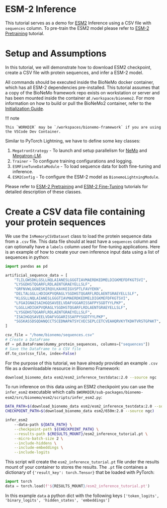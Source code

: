 # ESM-2 Inference

This tutorial serves as a demo for [ESM2](https://www.science.org/doi/abs/10.1126/science.ade2574) Inference using a CSV file with `sequences` column. To pre-train the ESM2 model please refer to [ESM-2 Pretraining](./pretrain.md) tutorial.

# Setup and Assumptions

In this tutorial, we will demonstrate how to download ESM2 checkpoint, create a CSV file with protein sequences, and infer a ESM-2 model.

All commands should be executed inside the BioNeMo docker container, which has all ESM-2 dependencies pre-installed. This tutorial assumes that a copy of the BioNeMo framework repo exists on workstation or server and has been mounted inside the container at `/workspace/bionemo2`. For more information on how to build or pull the BioNeMo2 container, refer to the [Initialization Guide](../../getting-started/initialization-guide.md).

!!! note

    This `WORKDIR` may be `/workspaces/bionemo-framework` if you are using the VSCode Dev Container.

Similar to PyTorch Lightning, we have to define some key classes:

1. `MegatronStrategy` - To launch and setup parallelism for [NeMo](https://github.com/NVIDIA/NeMo/tree/main) and [Megatron-LM](https://github.com/NVIDIA/Megatron-LM).
2. `Trainer` - To configure training configurations and logging.
3. `ESMFineTuneDataModule` - To load sequence data for both fine-tuning and inference.
4. `ESM2Config` - To configure the ESM-2 model as `BionemoLightningModule`.

Please refer to [ESM-2 Pretraining](./pretrain.md) and [ESM-2 Fine-Tuning](./finetune.md) tutorials for detailed description of these classes.

# Create a CSV data file containing your protein sequences

We use the `InMemoryCSVDataset` class to load the protein sequence data from a `.csv` file. This data file should at least have a `sequences` column and can optionally have a `labels` column used for fine-tuning applications. Here is an example of how to create your own inference input data using a list of sequences in python:

```python
import pandas as pd

artificial_sequence_data = [
    "TLILGWSDKLGSLLNQLAIANESLGGGTIAVMAERDKEDMELDIGKMEFDFKGTSVI",
    "LYSGDHSTQGARFLRDLAENTGRAEYELLSLF",
    "GRFNVWLGGNESKIRQVLKAVKEIGVSPTLFAVYEKN",
    "DELTALGGLLHDIGKPVQRAGLYSGDHSTQGARFLRDLAENTGRAEYELLSLF",
    "KLGSLLNQLAIANESLGGGTIAVMAERDKEDMELDIGKMEFDFKGTSVI",
    "LFGAIGNAISAIHGQSAVEELVDAFVGGARISSAFPYSGDTYYLPKP",
    "LGGLLHDIGKPVQRAGLYSGDHSTQGARFLRDLAENTGRAEYELLSLF",
    "LYSGDHSTQGARFLRDLAENTGRAEYELLSLF",
    "ISAIHGQSAVEELVDAFVGGARISSAFPYSGDTYYLPKP",
    "SGSKASSDSQDANQCCTSCEDNAPATSYCVECSEPLCETCVEAHQRVKYTKDHTVRSTGPAKT",
]

csv_file = "/home/bionemo/sequences.csv"
# Create a DataFrame
df = pd.DataFrame(dummy_protein_sequences, columns=["sequences"])
# Save the DataFrame to a CSV file
df.to_csv(csv_file, index=False)
```

For the purpose of this tutorial, we have already provided an example `.csv` file as a downloadable resource in Bionemo Framework:

```bash
download_bionemo_data esm2/esm2_inference_testdatac:2.0 --source ngc
```

To run inference on this data using an ESM2 checkpoint you can use the `infer_esm2` executable which calls `$WORKDIR/sub-packages/bionemo-esm2/src/bionemo/esm2/scripts/infer_esm2.py`:

```bash
DATA_PATH=$(download_bionemo_data esm2/esm2_inference_testdata:2.0 --source ngc)
CHECKPOINT_PATH=$(download_bionemo_data esm2/650m:2.0 --source ngc)

infer_esm2
    --data-path ${DATA_PATH} \
    --checkpoint-path ${CHECKPOINT_PATH} \
    --results-path ${RESULTS_MOUNT}/esm2_inference_tutorial.pt \
    --micro-batch-size 2 \
    --include-hiddens \
    --include-embeddings \
    --include-logits
```

This script will create the `esm2_inference_tutorial.pt` file under the results mount of your container to stores the results. The `.pt` file containes a dictionary of `{'result_key': torch.Tensor}` that be loaded with PyTorch:

```python
import torch
data = torch.load(f'${RESULTS_MOUNT}/esm2_inference_tutorial.pt')
```
In this example `data` a python dict with the following keys `['token_logits', 'binary_logits', 'hidden_states', 'embeddings']`
